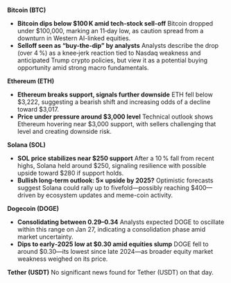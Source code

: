 **Bitcoin (BTC)**

- **Bitcoin dips below $100 K amid tech-stock sell-off**
   Bitcoin dropped under $100,000, marking an 11‑day low, as caution spread from a downturn in Western AI-linked equities.
- **Selloff seen as “buy-the-dip” by analysts**
   Analysts describe the drop (over 4 %) as a knee‑jerk reaction tied to Nasdaq weakness and anticipated Trump crypto policies, but view it as a potential buying opportunity amid strong macro fundamentals.

**Ethereum (ETH)**

- **Ethereum breaks support, signals further downside**
   ETH fell below $3,222, suggesting a bearish shift and increasing odds of a decline toward $3,017.
- **Price under pressure around $3,000 level**
   Technical outlook shows Ethereum hovering near $3,000 support, with sellers challenging that level and creating downside risk.

**Solana (SOL)**

- **SOL price stabilizes near $250 support**
   After a 10 % fall from recent highs, Solana held around $250, signaling resilience with possible upside toward $280 if support holds.
- **Bullish long-term outlook: 5× upside by 2025?**
   Optimistic forecasts suggest Solana could rally up to fivefold—possibly reaching $400—driven by ecosystem updates and meme-coin activity.

**Dogecoin (DOGE)**

- **Consolidating between $0.29–$0.34**
   Analysts expected DOGE to oscillate within this range on Jan 27, indicating a consolidation phase amid market uncertainty.
- **Dips to early‑2025 low at $0.30 amid equities slump**
   DOGE fell to around $0.30—its lowest since late 2024—as broader equity market weakness weighed on its price.

**Tether (USDT)**
 No significant news found for Tether (USDT) on that day.